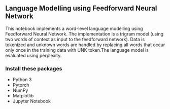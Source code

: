 ## Language Modelling using Feedforward Neural Network
This notebook implements a word-level language modelling using Feedforward Neural Network. The implementation is a trigram model (using two words of context as input to the feedforward network). Data is tokenized and unknown words are handled by replacing all words that occur only once in the training data with UNK token.The language model is evaluated using perplexity. 

### Install these packages
- Python 3
- Pytorch
- NumPy
- Matplotlib
- Jupyter Notebook